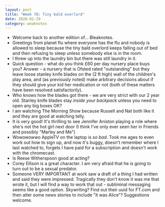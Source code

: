 ```yaml
---
layout: post
title: "Week 78: Tiny bald overlord"
date: 2020-02-29
category: weaknotes
---
```

* Welcome back to another edition of... Bleaknotes.
* Greetings from planet flu where everyone has the flu and nobody is allowed to sleep because the tiny bald overlord keeps falling out of bed and then refusing to sleep unless somebody else is in the room.
* I threw up into the laundry bin but there was still laundry in it.
* Quick question - what do you think £60 per day nursery place buys you? Answer - a nursery that is Ofsted rated "outstanding" but they leave loose stanley knife blades on the (2 ft high) wall of the children's play area, and (as previously noted) make arbitrary decisions about if they should give your kid her medication or not (both of these matters have been resolved satisfactorily).
* Who knows how the blades got there - we are very strict with our 2 year old. Stanley knife blades stay *inside your backpack* unless you need to open any big boxes OK?
* I am watching The Morning Show because Russell and Nat both like it and they are good at watching telly.
* It is very good! It's thrilling to see Jennifer Aniston playing a role where she's not the hot girl next door (I think I've only ever seen her in Friends and possibly "Marley and Me")
* Wowowowwo AppleTV on the laptop is _so bad_. Took me ages to even work out how to sign up, and now it's buggy, doesn't remember where I last watched to, forgets I have paid for a subscription and doesn't work with the chromecast.
* Is Reese Witherspoon good at acting?
* Corey Ellison is a great character. I am very afraid that he is going to turn out to be a sexual predator.
* Someone VERY IMPORTANT at work saw a draft of a thing I had written and said they were impressed. Tragically they don't know it was me that wrote it, but I will find a way to work that out - subliminal messaging seems like a good option. Skywriting? Find out their uuid for FT.com and then alter some news stories to include "it was Alice"? Suggestions welcome.
